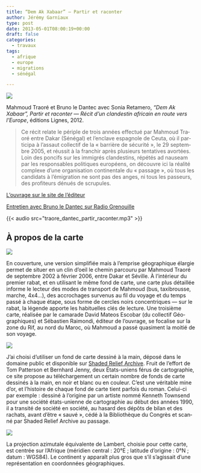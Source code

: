 ```yaml
---
title: “Dem Ak Xabaar” — Partir et raconter
author: Jérémy Garniaux
type: post
date: 2013-05-01T08:00:19+00:00
draft: false     
categories:
  - travaux
tags:
  - afrique
  - europe
  - migrations
  - sénégal

---
```


![](albums/carnet/travaux/dak4-small.jpg)

Mah­moud Tra­oré et Bruno le Dan­tec avec Sonia Retamero, _“Dem Ak Xabaar”, Par­tir et racon­ter — Réc­it d’un clan­des­tin africain en route vers l’Eu­rope_, édi­tions Lignes, 2012.

> Ce réc­it relate le périple de trois années effec­tué par Mah­moud Tra­oré entre Dakar (Séné­gal) et l’enclave espag­nole de Ceu­ta, où il par­tic­i­pa à l’assaut col­lec­tif de la « bar­rière de sécu­rité », le 29 sep­tem­bre 2005, et réus­sit à la franchir après plusieurs ten­ta­tives avortées. Loin des pon­cifs sur les immi­grés clan­des­tins, répétés ad nau­se­am par les respon­s­ables poli­tiques européens, on décou­vre ici la réal­ité com­plexe d’une organ­i­sa­tion con­ti­nen­tale du « pas­sage », où tous les can­di­dats à l’émigration ne sont pas des anges, ni tous les passeurs, des prof­i­teurs dénués de scrupules.

[L’ou­vrage sur le site de l’éditeur](http://www.editions-lignes.com/DEM-AK-XABAAR-PARTIR-ET-RACONTER.html)


[Entre­tien avec Bruno le Dan­tec sur Radio Grenouille](http://www.radiogrenouille.com/antenne/partir-et-raconter-mahmoud-traore-et-bruno-le-dantec/)

{{< audio src="traore_dantec_partir_raconter.mp3" >}}

## À pro­pos de la carte

![](albums/carnet/travaux/dak5_small.png)

En cou­ver­ture, une ver­sion sim­pli­fiée mais à l’emprise géo­graphique élargie per­met de situer en un clin d’oeil le chemin par­cou­ru par Mah­moud Tra­oré de sep­tem­bre 2002 à févri­er 2006, entre Dakar et Séville. À l’intérieur du pre­mier rabat, et en util­isant le même fond de carte, une carte plus détail­lée informe le lecteur des modes de trans­port de Mah­moud (bus, tax­i­brousse, marche, 4x4…), des accrochages sur­venus au fil du voy­age et du temps passé à chaque étape, sous forme de cer­cles noirs con­cen­triques — sur le rabat, la légende apporte les habituelles clés de lec­ture. Une troisième carte, réal­isée par le cama­rade David Mateos Esco­bar (du col­lec­tif Géo­graphiques) et Sébastien Rai­mon­di, édi­teur de l’ouvrage, se focalise sur la zone du Rif, au nord du Maroc, où Mah­moud a passé qua­si­ment la moitié de son voyage.

![](albums/carnet/travaux/dak1_small.png)

J’ai choisi d’utiliser un fond de carte dess­iné à la main, déposé dans le domaine pub­lic et disponible sur [Shad­ed Relief Archive][1]. Fruit de l’effort de Tom Pat­ter­son et Bern­hard Jen­ny, deux États-uniens férus de car­togra­phie, ce site pro­pose au télécharge­ment un cer­tain nom­bre de fonds de carte dess­inés à la main, en noir et blanc ou en couleur. C’est une véri­ta­ble mine d’or, et l’histoire de chaque fond de carte tient par­fois du roman. Celui-ci par exem­ple : dess­iné à l’origine par un artiste nom­mé Ken­neth Townsend pour une société états-uni­enne de car­togra­phie au début des années 1990, il a tran­sité de société en société, au hasard des dépôts de bilan et des rachats, avant d’être «&nbsp;sauvé&nbsp;», cédé à la Bib­lio­thèque du Con­grès et scan­né par Shad­ed Relief Archive au passage.

![](albums/carnet/travaux/dak2_small.png)

La pro­jec­tion azimu­tale équiv­a­lente de Lam­bert, choisie pour cette carte, est cen­trée sur l’Afrique (méri­di­en cen­tral : 20°E ; lat­i­tude d’origine : 0°N ; datum : WGS84). Le con­ti­nent y appa­raît plus gros que s’il s’agissait d’une représen­ta­tion en coor­don­nées géographiques.

 [1]: http://www.shadedreliefarchive.com